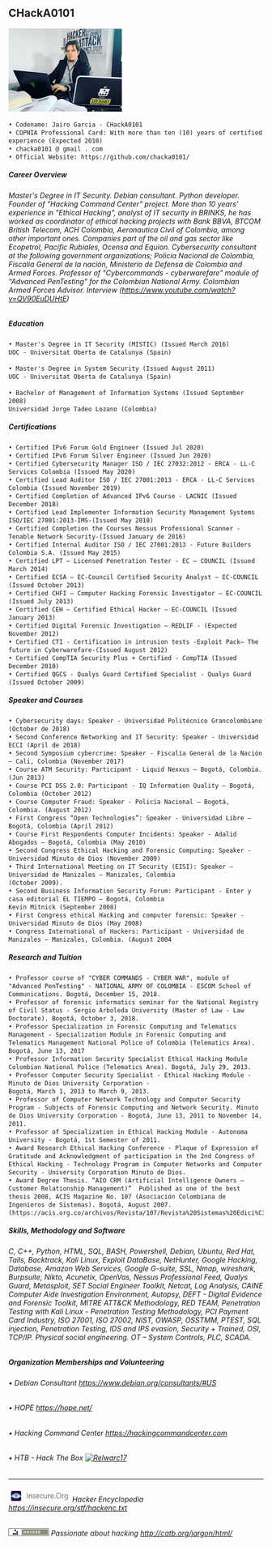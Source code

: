 ## CHackA0101

![Alt Text](https://github.com/chacka0101/Repository_CHackA0101/blob/master/chacka.png?raw=true)
```
• Codename: Jairo Garcia - CHackA0101
• COPNIA Professional Card: With more than ten (10) years of certified experience (Expected 2010)
• chacka0101 @ gmail . com
• Official Website: https://github.com/chacka0101/
```
##### Career Overview 
###### Master's Degree in IT Security. Debian consultant. Python developer. Founder of "Hacking Command Center" project. More than 10 years’ experience in "Ethical Hacking", analyst of IT security in BRINKS, he has worked as coordinator of ethical hacking projects with Bank BBVA, BTCOM British Telecom, ACH Colombia, Aeronautica Civil of Colombia, among other important ones. Companies part of the oil and gas sector like Ecopetrol, Pacific Rubiales, Ocensa and Equion. Cybersecurity consultant at the following government organizations; Policía Nacional de Colombia, Fiscalia General de la nación, Ministerio de Defensa de Colombia and Armed Forces. Professor of "Cybercommands - cyberwarefare" module of "Advanced PenTesting" for the Colombian National Army. Colombian Armed Forces Advisor. Interview (https://www.youtube.com/watch?v=QV90EuDUHtE)
##### Education
```
• Master's Degree in IT Security (MISTIC) (Issued March 2016)
UOC - Universitat Oberta de Catalunya (Spain)

• Master's Degree in System Security (Issued August 2011)
UOC - Universitat Oberta de Catalunya (Spain)

• Bachelor of Management of Information Systems (Issued September 2008)
Universidad Jorge Tadeo Lozano (Colombia)
```
##### Certifications
```
• Certified IPv6 Forum Gold Engineer (Issued Jul 2020)
• Certified IPv6 Forum Silver Engineer (Issued Jun 2020)
• Certified Cybersecurity Manager ISO / IEC 27032:2012 - ERCA - LL-C Services Colombia (Issued May 2020)
• Certified Lead Auditor ISO / IEC 27001:2013 - ERCA - LL-C Services Colombia (Issued November 2019)
• Certified Completion of Advanced IPv6 Course - LACNIC (Issued December 2018)
• Certified Lead Implementer Information Security Management Systems ISO/IEC 27001:2013-IMS-(Issued May 2018)
• Certified Completion the Courses Nessus Professional Scanner - Tenable Network Security-(Issued January de 2016)
• Certified Internal Auditor ISO / IEC 27001:2013 - Future Builders Colombia S.A. (Issued May 2015)
• Certified LPT – Licensed Penetration Tester - EC – COUNCIL (Issued March 2014)
• Certified ECSA – EC-Council Certified Security Analyst – EC-COUNCIL (Issued October 2013)
• Certified CHFI – Computer Hacking Forensic Investigator – EC-COUNCIL (Issued July 2013)
• Certified CEH – Certified Ethical Hacker – EC-COUNCIL (Issued January 2013)
• Certified Digital Forensic Investigation – REDLIF - (Expected November 2012)
• Certified CTI - Certification in intrusion tests -Exploit Pack– The future in Cyberwarefare-(Issued August 2012)
• Certified CompTIA Security Plus + Certified - CompTIA (Issued December 2010)
• Certified QGCS - Qualys Guard Certified Specialist - Qualys Guard (Issued October 2009)
```
##### Speaker and Courses
```
• Cybersecurity days: Speaker - Universidad Politécnico Grancolombiano (October de 2018) 
• Second Conference Networking and IT Security: Speaker - Universidad ECCI (April de 2018) 
• Second Symposium cybercrime: Speaker - Fiscalía General de la Nación – Cali, Colombia (November 2017)
• Course ATM Security: Participant - Liquid Nexxus – Bogotá, Colombia. (Jun 2013)
• Course PCI DSS 2.0: Participant - IQ Information Quality – Bogotá, Colombia (October 2012)
• Course Computer Fraud: Speaker - Policía Nacional – Bogotá, Colombia. (August 2012)
• First Congress “Open Technologies”: Speaker - Universidad Libre – Bogotá, Colombia (April 2012)
• Course First Respondents Computer Incidents: Speaker - Adalid Abogados – Bogotá, Colombia (May 2010)
• Second Congress Ethical Hacking and Forensic Computing: Speaker - Universidad Minuto de Dios (November 2009) 
• Third International Meeting on IT Security (EISI): Speaker – Universidad de Manizales – Manizales, Colombia
(October 2009). 
• Second Business Information Security Forum: Participant - Enter y casa editorial EL TIEMPO – Bogotá, Colombia
Kevin Mitnick (September 2008) 
• First Congress ethical Hacking and computer forensic: Speaker - Universidad Minuto de Dios (May 2008) 
• Congress International of Hackers: Participant - Universidad de Manizales – Manizales, Colombia. (August 2004
```
##### Research and Tuition 
```
• Professor course of "CYBER COMMANDS - CYBER WAR", module of "Advanced PenTesting" - NATIONAL ARMY OF COLOMBIA - ESCOM School of Communications. Bogotá, December 15, 2018.
• Professor of forensic informatics seminar for the National Registry of Civil Status - Sergio Arboleda University (Master of Law - Law Doctorate). Bogotá, October 3, 2018.
• Professor Specialization in Forensic Computing and Telematics Management - Specialization Module in Forensic Computing and Telematics Management National Police of Colombia (Telematics Area). Bogotá, June 13, 2017
• Professor Information Security Specialist Ethical Hacking Module Colombian National Police (Telematics Area). Bogotá, July 29, 2013.
• Professor Computer Security Specialist - Ethical Hacking Module - Minuto de Dios University Corporation -
Bogotá, March 1, 2013 to March 9, 2013.
• Professor of Computer Network Technology and Computer Security Program - Subjects of Forensic Computing and Network Security. Minuto de Dios University Corporation - Bogotá, June 13, 2011 to November 14, 2011.
• Professor of Specialization in Ethical Hacking Module - Autonoma University - Bogotá, 1st Semester of 2011.
• Award Research Ethical Hacking Conference - Plaque of Expression of Gratitude and Acknowledgment of participation in the 2nd Congress of Ethical Hacking - Technology Program in Computer Networks and Computer Security - University Corporation Minuto de Dios.
• Award Degree Thesis. “AIO CRM (Artificial Intelligence Owners – Customer Relationship Management)”  Published as one of the best thesis 2008, ACIS Magazine No. 107 (Asociación Colombiana de Ingenieros de Sistemas). Bogotá, August 2007. (https://acis.org.co/archivos/Revista/107/Revista%20Sistemas%20Edici%C3%B3n%20107.pdf)
```
##### Skills, Methodology and Software
###### C, C++, Python, HTML, SQL, BASH, Powershell, Debian, Ubuntu, Red Hat, Tails, Backtrack, Kali Linux, Exploit DataBase, NetHunter, Google Hacking, Database, Amazon Web Services, Google G-suite, SSL, Nmap, wireshark, Burpsuite, Nikto, Acunetix, OpenVas, Nessus Professional Feed, Qualys Guard, Metasploit, SET Social Engineer Toolkit, Netcat, Log Analysis, CAINE Computer Aide Investigation Environment, Autopsy, DEFT - Digital Evidence and Forensic Toolkit, MITRE ATT&CK Methodology, RED TEAM, Penetration Testing with Kali Linux - Penetration Testing Methodology, PCI Payment Card Industry, ISO 27001, ISO 27002, NIST, OWASP, OSSTMM, PTEST, SQL injection, Penetration Testing, IDS and IPS evasion, Security + Trained, OSI, TCP/IP. Physical social engineering. OT – System Controls, PLC, SCADA.

##### Organization Memberships and Volunteering
###### •	Debian Consultant                       https://www.debian.org/consultants/#US
###### •	HOPE                                    https://hope.net/
###### •	Hacking Command Center                  https://hackingcommandcenter.com
###### •	HTB - Hack The Box                      [ ![Relwarc17](https://www.hackthebox.eu/badge/image/42767)](https://www.hackthebox.eu/home/users/profile/42767)
---
###### ![Alt Text](https://github.com/chacka0101/Repository_CHackA0101/blob/master/insecure.png) Hacker Encyclopedia    https://insecure.org/stf/hackenc.txt 

###### ![Alt Text](https://github.com/chacka0101/Repository_CHackA0101/blob/master/hacker.png) Passionate about hacking    http://catb.org/jargon/html/ 
